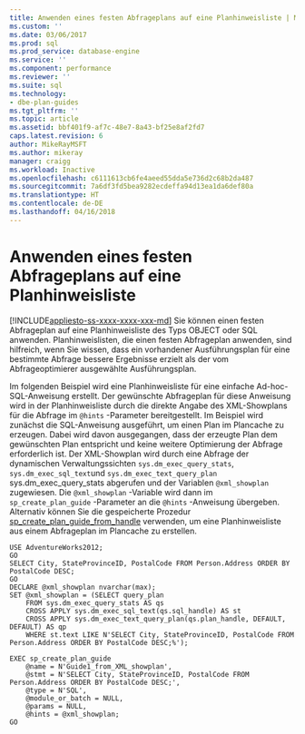 ```yaml
---
title: Anwenden eines festen Abfrageplans auf eine Planhinweisliste | Microsoft-Dokumentation
ms.custom: ''
ms.date: 03/06/2017
ms.prod: sql
ms.prod_service: database-engine
ms.service: ''
ms.component: performance
ms.reviewer: ''
ms.suite: sql
ms.technology:
- dbe-plan-guides
ms.tgt_pltfrm: ''
ms.topic: article
ms.assetid: bbf401f9-af7c-48e7-8a43-bf25e8af2fd7
caps.latest.revision: 6
author: MikeRayMSFT
ms.author: mikeray
manager: craigg
ms.workload: Inactive
ms.openlocfilehash: c6111613cb6fe4aeed55dda5e736d2c68b2da487
ms.sourcegitcommit: 7a6df3fd5bea9282ecdeffa94d13ea1da6def80a
ms.translationtype: HT
ms.contentlocale: de-DE
ms.lasthandoff: 04/16/2018
---
```

# <a name="apply-a-fixed-query-plan-to-a-plan-guide"></a>Anwenden eines festen Abfrageplans auf eine Planhinweisliste
[!INCLUDE[appliesto-ss-xxxx-xxxx-xxx-md](../../includes/appliesto-ss-xxxx-xxxx-xxx-md.md)]
  Sie können einen festen Abfrageplan auf eine Planhinweisliste des Typs OBJECT oder SQL anwenden. Planhinweislisten, die einen festen Abfrageplan anwenden, sind hilfreich, wenn Sie wissen, dass ein vorhandener Ausführungsplan für eine bestimmte Abfrage bessere Ergebnisse erzielt als der vom Abfrageoptimierer ausgewählte Ausführungsplan.  
  
 Im folgenden Beispiel wird eine Planhinweisliste für eine einfache Ad-hoc-SQL-Anweisung erstellt. Der gewünschte Abfrageplan für diese Anweisung wird in der Planhinweisliste durch die direkte Angabe des XML-Showplans für die Abfrage im `@hints` -Parameter bereitgestellt. Im Beispiel wird zunächst die SQL-Anweisung ausgeführt, um einen Plan im Plancache zu erzeugen. Dabei wird davon ausgegangen, dass der erzeugte Plan dem gewünschten Plan entspricht und keine weitere Optimierung der Abfrage erforderlich ist. Der XML-Showplan wird durch eine Abfrage der dynamischen Verwaltungssichten `sys.dm_exec_query_stats`, `sys.dm_exec_sql_text`und `sys.dm_exec_text_query_plan` sys.dm_exec_query_stats abgerufen und der Variablen `@xml_showplan` zugewiesen. Die `@xml_showplan` -Variable wird dann im `sp_create_plan_guide` -Parameter an die `@hints` -Anweisung übergeben. Alternativ können Sie die gespeicherte Prozedur [sp_create_plan_guide_from_handle](../../relational-databases/system-stored-procedures/sp-create-plan-guide-from-handle-transact-sql.md) verwenden, um eine Planhinweisliste aus einem Abfrageplan im Plancache zu erstellen.  
  
```  
USE AdventureWorks2012;  
GO  
SELECT City, StateProvinceID, PostalCode FROM Person.Address ORDER BY PostalCode DESC;  
GO  
DECLARE @xml_showplan nvarchar(max);  
SET @xml_showplan = (SELECT query_plan  
    FROM sys.dm_exec_query_stats AS qs   
    CROSS APPLY sys.dm_exec_sql_text(qs.sql_handle) AS st  
    CROSS APPLY sys.dm_exec_text_query_plan(qs.plan_handle, DEFAULT, DEFAULT) AS qp  
    WHERE st.text LIKE N'SELECT City, StateProvinceID, PostalCode FROM Person.Address ORDER BY PostalCode DESC;%');  
  
EXEC sp_create_plan_guide   
    @name = N'Guide1_from_XML_showplan',   
    @stmt = N'SELECT City, StateProvinceID, PostalCode FROM Person.Address ORDER BY PostalCode DESC;',   
    @type = N'SQL',  
    @module_or_batch = NULL,   
    @params = NULL,   
    @hints = @xml_showplan;  
GO  
```  
  
  
